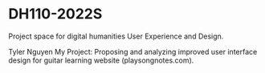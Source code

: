 # DH110-2022S
Project space for digital humanities User Experience and Design.

Tyler Nguyen
My Project: Proposing and analyzing improved user interface design for guitar learning website (playsongnotes.com).
